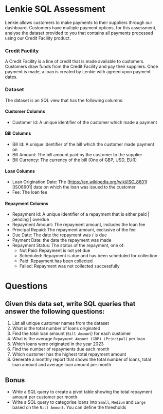# Lenkie SQL Assessment

Lenkie allows customers to make payments to their suppliers through our dashboard. Customers have multiple payment options, for this assessment, analyse the dataset provided to you that contains all payments processed using our Credit Facility product. 


### Credit Facility

A Credit Facility is a line of credit that is made available to customers. Customers draw funds from the Credit Facility and pay their suppliers. Once payment is made, a loan is created by Lenkie with agreed upon payment dates.

### Dataset

The dataset is an SQL view that has the following columns:

#### Customer Columns
- Customer Id: A unique identifier of the customer which made a payment

#### Bill Columns

- Bill Id: A unique identifier of the bill which the customer made payment on
- Bill Amount: The bill amount paid by the customer to the supplier
- Bill Currency: The currency of the bill (One of GBP, USD, EUR)

#### Loan Columns
- Loan Origination Date: The (https://en.wikipedia.org/wiki/ISO_8601)[ISO8601] date on which the loan was issued to the customer
- Fee: The loan fee

#### Repayment Columns
- Repayment Id: A unique identifier of a repayment that is either paid | pending | overdue
- Repayment Amount: The repayment amount, includes the loan fee
- Principal Repaid: The repayment amount, exclusive of the fee
- Due Date: The date the repayment was / is due
- Payment Date: the date the repayment was made
- Repayment Status: The status of the repayment, one of:
  - Not Paid: Repayment is not yet due 
  - Scheduled: Repayment is due and has been scheduled for collection
  - Paid: Repayment has been collected
  - Failed: Repayment was not collected successfully
 

# Questions

Given this data set, write SQL queries that answer the following questions:
--

1. List all unique customer names from the dataset
2. What is the total number of loans originated
3. Find the total loan amount (`Bill Amount`) for each customer
4. What is the average `Repayment Amount (GBP) (Principal)` per loan
5. Which loans were originated in the year 2023
6. Find the number of repayments due each month
7. Which customer has the highest total repayment amount
8. Generate a monthly report that shows the total number of loans, total loan amount and average loan amount per month

Bonus
--

- Write a SQL query to create a pivot table showing the total repayment amount per customer per month
- Write a SQL query to categorise loans into `Small`, `Medium` and `Large` based on the `Bill Amount`. You can define the thresholds


